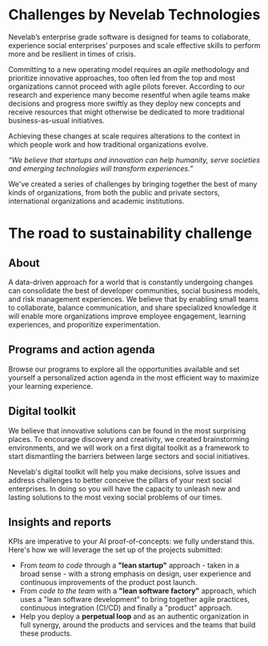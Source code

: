 <h1>Challenges by Nevelab Technologies</h1>
Nevelab’s enterprise grade software is designed for teams to collaborate, experience social enterprises’ purposes and scale effective skills to perform more and be resilient in times of crisis.

Committing to a new operating model requires an <i>agile</i> methodology and prioritize innovative approaches, too often led from the top and most organizations cannot proceed with agile pilots forever. 
According to our research and experience many become resentful when agile teams make decisions and progress more swiftly as they deploy new concepts and receive resources that might otherwise be dedicated to more traditional business-as-usual initiatives.

Achieving these changes at scale requires alterations to the context in which people work and how traditional organizations evolve.

<i align="center">“We believe that startups and innovation can help humanity, serve societies and emerging technologies will transform experiences.”</i>

We've created a series of challenges by bringing together the best of many kinds of organizations, from both the public and private sectors, international organizations and academic institutions.


<h1>The road to sustainability challenge</h1>

## About
A data-driven approach for a world that is constantly undergoing changes can consolidate the best of developer communities, social business models, and risk management experiences. We believe that by enabling small teams to collaborate, balance communication, and share specialized knowledge it will enable more organizations improve employee engagement, learning experiences, and proporitize experimentation. 

## Programs and action agenda
Browse our programs to explore all the opportunities available and set yourself a personalized action agenda in the most efficient way to maximize your learning experience.

## Digital toolkit
We believe that innovative solutions can be found in the most surprising places. To encourage discovery and creativity, we created brainstorming environments, and we will work on a first digital toolkit as a framework to start dismantling the barriers between large sectors and social initiatives.  

Nevelab's digital toolkit will help you make decisions, solve issues and address challenges to better conceive the pillars of your next social enterprises. 
In doing so you will have the capacity to unleash new and lasting solutions to the most vexing social problems of our times.

## Insights and reports
KPIs are imperative to your AI proof-of-concepts: we fully understand this. 
Here's how we will leverage the set up of the projects submitted:
- From <i>team to code</i> through a <b>"lean startup"</b> approach - taken in a broad sense - with a strong emphasis on design, user experience and continuous improvements of the product post launch.
- From <i>code to the team</i> with a <b>"lean software factory"</b> approach, which uses a "lean software development" to bring together agile practices, continuous integration (CI/CD) and finally a "product" approach.
- Help you deploy a <b>perpetual loop</b> and as an authentic organization in full synergy, around the products and services and the teams that build these products.


